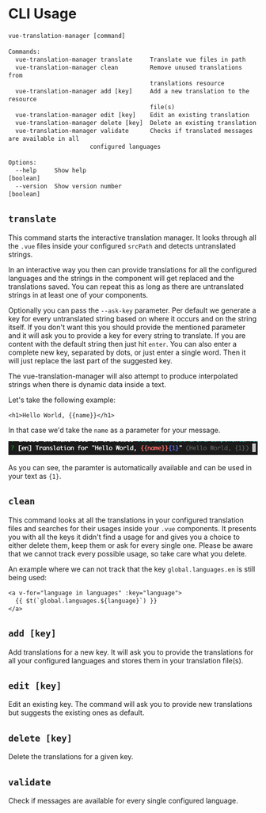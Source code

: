 # CLI Usage

```
vue-translation-manager [command]

Commands:
  vue-translation-manager translate     Translate vue files in path
  vue-translation-manager clean         Remove unused translations from
                                        translations resource
  vue-translation-manager add [key]     Add a new translation to the resource
                                        file(s)
  vue-translation-manager edit [key]    Edit an existing translation
  vue-translation-manager delete [key]  Delete an existing translation
  vue-translation-manager validate      Checks if translated messages are available in all
                       configured languages

Options:
  --help     Show help                                                 [boolean]
  --version  Show version number                                       [boolean]
```

## `translate`

This command starts the interactive translation manager. It looks through all the `.vue` files
inside your configured `srcPath` and detects untranslated strings.

In an interactive way you then can provide translations for all the configured languages and
the strings in the component will get replaced and the translations saved. You can repeat
this as long as there are untranslated strings in at least one of your components.

Optionally you can pass the `--ask-key` parameter. Per default we generate a key for every
untranslated string based on where it occurs and on the string itself. If you don't want this
you should provide the mentioned parameter and it will ask you to provide a key for every
string to translate. If you are content with the default string then just hit `enter`. You can
also enter a complete new key, separated by dots, or just enter a single word. Then it will
just replace the last part of the suggested key.

The vue-translation-manager will also attempt to produce interpolated strings when there
is dynamic data inside a text.

Let's take the following example:

```vue
<h1>Hello World, {{name}}</h1>
```

In that case we'd take the `name` as a parameter for your message.

![Screenshot](./interpolation.png)

As you can see, the paramter is automatically available and can be used in your text as `{1}`.

## `clean`

This command looks at all the translations in your configured translation files and searches
for their usages inside your `.vue` components. It presents you with all the keys it didn't
find a usage for and gives you a choice to either delete them, keep them or ask for every single
one. Please be aware that we cannot track every possible usage, so take care what you delete.

An example where we can not track that the key `global.languages.en` is still being used:

```vue
<a v-for="language in languages" :key="language">
  {{ $t(`global.languages.${language}`) }}
</a>
```

## `add [key]`

Add translations for a new key. It will ask you to provide the translations for all your
configured languages and stores them in your translation file(s).

## `edit [key]`

Edit an existing key. The command will ask you to provide new translations but suggests the
existing ones as default.

## `delete [key]`

Delete the translations for a given key.

## `validate`

Check if messages are available for every single configured language.
